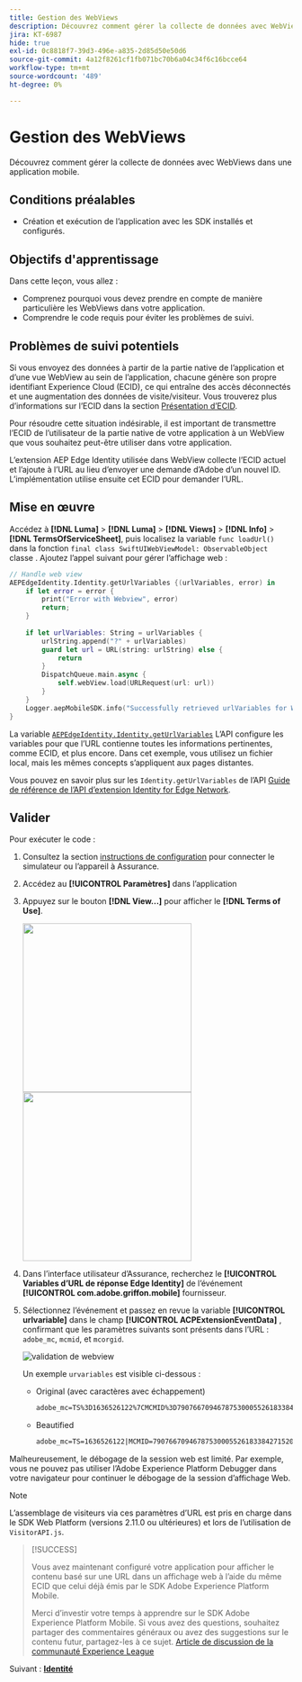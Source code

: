 ```yaml
---
title: Gestion des WebViews
description: Découvrez comment gérer la collecte de données avec WebViews dans une application mobile.
jira: KT-6987
hide: true
exl-id: 0c8818f7-39d3-496e-a835-2d85d50e50d6
source-git-commit: 4a12f8261cf1fb071bc70b6a04c34f6c16bcce64
workflow-type: tm+mt
source-wordcount: '489'
ht-degree: 0%

---
```


# Gestion des WebViews

Découvrez comment gérer la collecte de données avec WebViews dans une application mobile.

## Conditions préalables

* Création et exécution de l’application avec les SDK installés et configurés.

## Objectifs d&#39;apprentissage

Dans cette leçon, vous allez :

* Comprenez pourquoi vous devez prendre en compte de manière particulière les WebViews dans votre application.
* Comprendre le code requis pour éviter les problèmes de suivi.

## Problèmes de suivi potentiels

Si vous envoyez des données à partir de la partie native de l’application et d’une vue WebView au sein de l’application, chacune génère son propre identifiant Experience Cloud (ECID), ce qui entraîne des accès déconnectés et une augmentation des données de visite/visiteur. Vous trouverez plus d’informations sur l’ECID dans la section [Présentation d’ECID](https://experienceleague.adobe.com/docs/experience-platform/identity/ecid.html?lang=en).

Pour résoudre cette situation indésirable, il est important de transmettre l’ECID de l’utilisateur de la partie native de votre application à un WebView que vous souhaitez peut-être utiliser dans votre application.

L’extension AEP Edge Identity utilisée dans WebView collecte l’ECID actuel et l’ajoute à l’URL au lieu d’envoyer une demande d’Adobe d’un nouvel ID. L’implémentation utilise ensuite cet ECID pour demander l’URL.

## Mise en œuvre

Accédez à **[!DNL Luma]** > **[!DNL Luma]** > **[!DNL Views]** > **[!DNL Info]** > **[!DNL TermsOfServiceSheet]**, puis localisez la variable `func loadUrl()` dans la fonction `final class SwiftUIWebViewModel: ObservableObject` classe . Ajoutez l’appel suivant pour gérer l’affichage web :

```swift
// Handle web view
AEPEdgeIdentity.Identity.getUrlVariables {(urlVariables, error) in
    if let error = error {
        print("Error with Webview", error)
        return;
    }
    
    if let urlVariables: String = urlVariables {
        urlString.append("?" + urlVariables)
        guard let url = URL(string: urlString) else {
            return
        }
        DispatchQueue.main.async {
            self.webView.load(URLRequest(url: url))
        }
    }
    Logger.aepMobileSDK.info("Successfully retrieved urlVariables for WebView, final URL: \(urlString)")
}
```

La variable [`AEPEdgeIdentity.Identity.getUrlVariables`](https://developer.adobe.com/client-sdks/documentation/identity-for-edge-network/api-reference/#geturlvariables) L’API configure les variables pour que l’URL contienne toutes les informations pertinentes, comme ECID, et plus encore. Dans cet exemple, vous utilisez un fichier local, mais les mêmes concepts s’appliquent aux pages distantes.

Vous pouvez en savoir plus sur les `Identity.getUrlVariables` de l’API [Guide de référence de l’API d’extension Identity for Edge Network](https://developer.adobe.com/client-sdks/documentation/identity-for-edge-network/api-reference/#geturlvariables).

## Valider

Pour exécuter le code :

1. Consultez la section [instructions de configuration](assurance.md#connecting-to-a-session) pour connecter le simulateur ou l’appareil à Assurance.
1. Accédez au **[!UICONTROL Paramètres]** dans l’application
1. Appuyez sur le bouton **[!DNL View...]** pour afficher le **[!DNL Terms of Use]**.

   <img src="./assets/tou1.png" width="300" /> <img src="./assets/tou2.png" width="300" />

1. Dans l’interface utilisateur d’Assurance, recherchez le **[!UICONTROL Variables d’URL de réponse Edge Identity]** de l’événement **[!UICONTROL com.adobe.griffon.mobile]** fournisseur.
1. Sélectionnez l’événement et passez en revue la variable **[!UICONTROL urlvariable]** dans le champ **[!UICONTROL ACPExtensionEventData]** , confirmant que les paramètres suivants sont présents dans l’URL : `adobe_mc`, `mcmid`, et `mcorgid`.

   ![validation de webview](assets/webview-validation.png)

   Un exemple `urvariables` est visible ci-dessous :

   * Original (avec caractères avec échappement)

     ```html
     adobe_mc=TS%3D1636526122%7CMCMID%3D79076670946787530005526183384271520749%7CMCORGID%3D7ABB3E6A5A7491460A495D61%40AdobeOrg
     ```

   * Beautified

     ```html
     adobe_mc=TS=1636526122|MCMID=79076670946787530005526183384271520749|MCORGID=7ABB3E6A5A7491460A495D61@AdobeOrg
     ```

Malheureusement, le débogage de la session web est limité. Par exemple, vous ne pouvez pas utiliser l’Adobe Experience Platform Debugger dans votre navigateur pour continuer le débogage de la session d’affichage Web.

>[!NOTE]
>
>L’assemblage de visiteurs via ces paramètres d’URL est pris en charge dans le SDK Web Platform (versions 2.11.0 ou ultérieures) et lors de l’utilisation de `VisitorAPI.js`.


>[!SUCCESS]
>
>Vous avez maintenant configuré votre application pour afficher le contenu basé sur une URL dans un affichage web à l’aide du même ECID que celui déjà émis par le SDK Adobe Experience Platform Mobile.
>
>Merci d’investir votre temps à apprendre sur le SDK Adobe Experience Platform Mobile. Si vous avez des questions, souhaitez partager des commentaires généraux ou avez des suggestions sur le contenu futur, partagez-les à ce sujet. [Article de discussion de la communauté Experience League](https://experienceleaguecommunities.adobe.com/t5/adobe-experience-platform-data/tutorial-discussion-implement-adobe-experience-cloud-in-mobile/td-p/443796)

Suivant : **[Identité](identity.md)**
